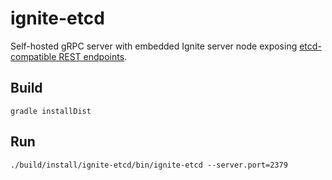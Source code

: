 # ignite-etcd

Self-hosted gRPC server with embedded Ignite server node exposing
[etcd-compatible REST endpoints](https://github.com/etcd-io/etcd/blob/release-3.4/etcdserver/etcdserverpb/rpc.proto).

## Build
`gradle installDist`

## Run
`./build/install/ignite-etcd/bin/ignite-etcd --server.port=2379`